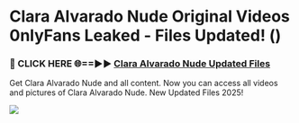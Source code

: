# Clara Alvarado Nude Original Videos 0nlyFans Leaked - Files Updated! ()

<h3>🔴 CLICK HERE 🌐==►► <a href="https://tinyurl.com/2p9ay9w9" rel="nofollow">Clara Alvarado Nude Updated Files</a></h3>

Get Clara Alvarado Nude and all content. Now you can access all videos and pictures of Clara Alvarado Nude. New Updated Files 2025!

[![](https://i.imgur.com/KQgVmj3.gif)](https://tinyurl.com/2p9ay9w9)
